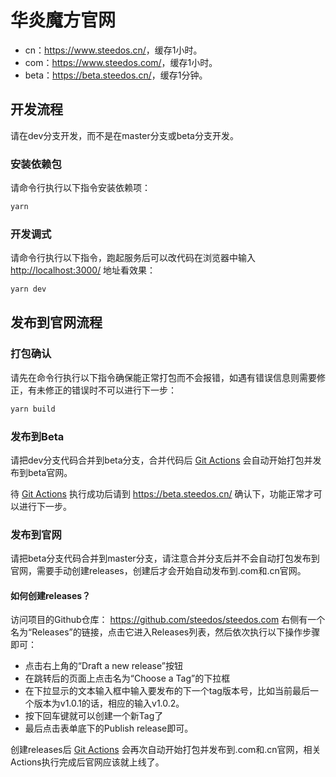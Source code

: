 # 华炎魔方官网

- cn：<https://www.steedos.cn/>，缓存1小时。
- com：<https://www.steedos.com/>，缓存1小时。
- beta：<https://beta.steedos.cn/>，缓存1分钟。

## 开发流程

请在dev分支开发，而不是在master分支或beta分支开发。

### 安装依赖包

请命令行执行以下指令安装依赖项：

```sh
yarn
```

### 开发调式

请命令行执行以下指令，跑起服务后可以改代码在浏览器中输入 [http://localhost:3000/](http://localhost:3000/) 地址看效果：

```sh
yarn dev
```

## 发布到官网流程

### 打包确认

请先在命令行执行以下指令确保能正常打包而不会报错，如遇有错误信息则需要修正，有未修正的错误时不可以进行下一步：

```sh
yarn build
```

### 发布到Beta

请把dev分支代码合并到beta分支，合并代码后 [Git Actions](https://github.com/steedos/steedos.com/actions) 会自动开始打包并发布到beta官网。

待 [Git Actions](https://github.com/steedos/steedos.com/actions) 执行成功后请到 <https://beta.steedos.cn/> 确认下，功能正常才可以进行下一步。

### 发布到官网

请把beta分支代码合并到master分支，请注意合并分支后并不会自动打包发布到官网，需要手动创建releases，创建后才会开始自动发布到.com和.cn官网。

#### 如何创建releases？

访问项目的Github仓库： <https://github.com/steedos/steedos.com>
右侧有一个名为“Releases”的链接，点击它进入Releases列表，然后依次执行以下操作步骤即可：

- 点击右上角的“Draft a new release”按钮
- 在跳转后的页面上点击名为“Choose a Tag”的下拉框
- 在下拉显示的文本输入框中输入要发布的下一个tag版本号，比如当前最后一个版本为v1.0.1的话，相应的输入v1.0.2。
- 按下回车键就可以创建一个新Tag了
- 最后点击表单底下的Publish release即可。

创建releases后 [Git Actions](https://github.com/steedos/steedos.com/actions) 会再次自动开始打包并发布到.com和.cn官网，相关Actions执行完成后官网应该就上线了。
